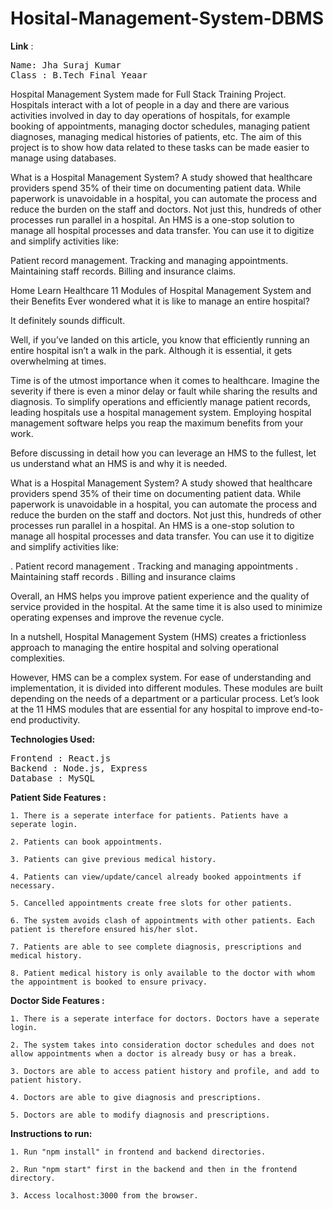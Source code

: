 # Hosital-Management-System-DBMS
<b>Link</b> : 

<pre>
Name: Jha Suraj Kumar
Class : B.Tech Final Yeaar 
</pre>

Hospital Management System made for Full Stack Training Project.<br>
Hospitals interact with a lot of people in a day and there are various activities involved in day to day operations of hospitals, for example booking of appointments, managing doctor schedules, managing patient diagnoses, managing medical histories of patients, etc. The aim of this project is to show how data related to these tasks can be made easier to manage using databases.

What is a Hospital Management System?
A study showed that healthcare providers spend 35% of their time on documenting patient data. While paperwork is unavoidable in a hospital, you can automate the process and reduce the burden on the staff and doctors. Not just this, hundreds of other processes run parallel in a hospital. An HMS is a one-stop solution to manage all hospital processes and data transfer. You can use it to digitize and simplify activities like: 

Patient record management. 
Tracking and managing appointments. 
Maintaining staff records. 
Billing and insurance claims. 

Home
Learn
Healthcare
11 Modules of Hospital Management System and their Benefits
Ever wondered what it is like to manage an entire hospital?  

It definitely sounds difficult.  

Well, if you’ve landed on this article, you know that efficiently running an entire hospital isn’t a walk in the park. Although it is essential, it gets overwhelming at times.  

Time is of the utmost importance when it comes to healthcare. Imagine the severity if there is even a minor delay or fault while sharing the results and diagnosis.  To simplify operations and efficiently manage patient records, leading hospitals use a hospital management system.  Employing hospital management software helps you reap the maximum benefits from your work.  

Before discussing in detail how you can leverage an HMS to the fullest, let us understand what an HMS is and why it is needed. 

What is a Hospital Management System?
A study showed that healthcare providers spend 35% of their time on documenting patient data. While paperwork is unavoidable in a hospital, you can automate the process and reduce the burden on the staff and doctors. Not just this, hundreds of other processes run parallel in a hospital. An HMS is a one-stop solution to manage all hospital processes and data transfer. You can use it to digitize and simplify activities like: 

. Patient record management 
. Tracking and managing appointments 
. Maintaining staff records 
. Billing and insurance claims 

Overall, an HMS helps you improve patient experience and the quality of service provided in the hospital.  At the same time it is also used to minimize operating expenses and improve the revenue cycle.  

In a nutshell, Hospital Management System (HMS) creates a frictionless approach to managing the entire hospital and solving operational complexities.  

However, HMS can be a complex system. For ease of understanding and implementation, it is divided into different modules. These modules are built depending on the needs of a department or a particular process. Let’s look at the 11 HMS modules that are essential for any hospital to improve end-to-end productivity.

<b>Technologies Used:</b>
<pre>
Frontend : React.js
Backend : Node.js, Express
Database : MySQL
</pre>


<b>Patient Side Features :</b>

    1. There is a seperate interface for patients. Patients have a seperate login.
    
    2. Patients can book appointments.
    
    3. Patients can give previous medical history.
    
    4. Patients can view/update/cancel already booked appointments if necessary.
    
    5. Cancelled appointments create free slots for other patients.
    
    6. The system avoids clash of appointments with other patients. Each patient is therefore ensured his/her slot.
    
    7. Patients are able to see complete diagnosis, prescriptions and medical history.
    
    8. Patient medical history is only available to the doctor with whom the appointment is booked to ensure privacy.

<b>Doctor Side Features :</b>

    1. There is a seperate interface for doctors. Doctors have a seperate login.

    2. The system takes into consideration doctor schedules and does not allow appointments when a doctor is already busy or has a break.
    
    3. Doctors are able to access patient history and profile, and add to patient history.
    
    4. Doctors are able to give diagnosis and prescriptions.
    
    5. Doctors are able to modify diagnosis and prescriptions.


<b>Instructions to run:</b>

    1. Run "npm install" in frontend and backend directories.
    
    2. Run "npm start" first in the backend and then in the frontend directory.
    
    3. Access localhost:3000 from the browser.
